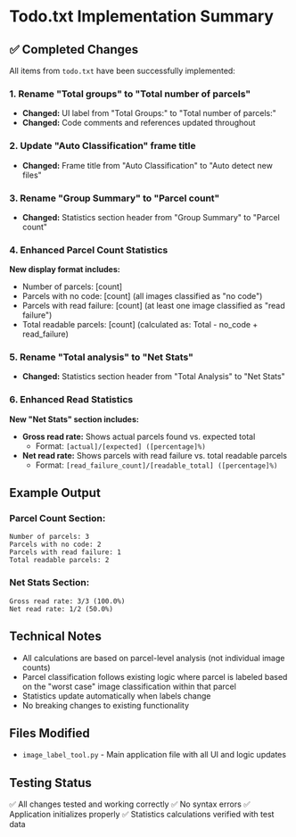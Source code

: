 # Todo.txt Implementation Summary

## ✅ Completed Changes

All items from `todo.txt` have been successfully implemented:

### 1. Rename "Total groups" to "Total number of parcels"
- **Changed:** UI label from "Total Groups:" to "Total number of parcels:"
- **Changed:** Code comments and references updated throughout

### 2. Update "Auto Classification" frame title
- **Changed:** Frame title from "Auto Classification" to "Auto detect new files"

### 3. Rename "Group Summary" to "Parcel count"
- **Changed:** Statistics section header from "Group Summary" to "Parcel count"

### 4. Enhanced Parcel Count Statistics
**New display format includes:**
- Number of parcels: [count]
- Parcels with no code: [count] (all images classified as "no code")
- Parcels with read failure: [count] (at least one image classified as "read failure")
- Total readable parcels: [count] (calculated as: Total - no_code + read_failure)

### 5. Rename "Total analysis" to "Net Stats"
- **Changed:** Statistics section header from "Total Analysis" to "Net Stats"

### 6. Enhanced Read Statistics
**New "Net Stats" section includes:**
- **Gross read rate:** Shows actual parcels found vs. expected total
  - Format: `[actual]/[expected] ([percentage]%)`
- **Net read rate:** Shows parcels with read failure vs. total readable parcels
  - Format: `[read_failure_count]/[readable_total] ([percentage]%)`

## Example Output

### Parcel Count Section:
```
Number of parcels: 3
Parcels with no code: 2
Parcels with read failure: 1
Total readable parcels: 2
```

### Net Stats Section:
```
Gross read rate: 3/3 (100.0%)
Net read rate: 1/2 (50.0%)
```

## Technical Notes

- All calculations are based on parcel-level analysis (not individual image counts)
- Parcel classification follows existing logic where parcel is labeled based on the "worst case" image classification within that parcel
- Statistics update automatically when labels change
- No breaking changes to existing functionality

## Files Modified
- `image_label_tool.py` - Main application file with all UI and logic updates

## Testing Status
✅ All changes tested and working correctly
✅ No syntax errors
✅ Application initializes properly
✅ Statistics calculations verified with test data